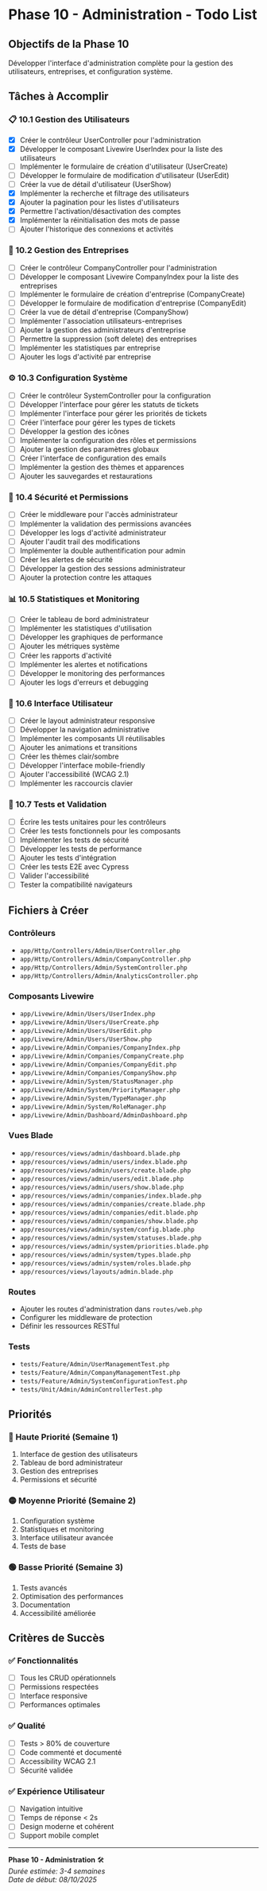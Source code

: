 # Phase 10 - Administration - Todo List

## Objectifs de la Phase 10

Développer l'interface d'administration complète pour la gestion des utilisateurs, entreprises, et configuration système.

## Tâches à Accomplir

### 📋 10.1 Gestion des Utilisateurs
- [x] Créer le contrôleur UserController pour l'administration
- [x] Développer le composant Livewire UserIndex pour la liste des utilisateurs
- [ ] Implémenter le formulaire de création d'utilisateur (UserCreate)
- [ ] Développer le formulaire de modification d'utilisateur (UserEdit)
- [ ] Créer la vue de détail d'utilisateur (UserShow)
- [x] Implémenter la recherche et filtrage des utilisateurs
- [x] Ajouter la pagination pour les listes d'utilisateurs
- [x] Permettre l'activation/désactivation des comptes
- [x] Implémenter la réinitialisation des mots de passe
- [ ] Ajouter l'historique des connexions et activités

### 🏢 10.2 Gestion des Entreprises
- [ ] Créer le contrôleur CompanyController pour l'administration
- [ ] Développer le composant Livewire CompanyIndex pour la liste des entreprises
- [ ] Implémenter le formulaire de création d'entreprise (CompanyCreate)
- [ ] Développer le formulaire de modification d'entreprise (CompanyEdit)
- [ ] Créer la vue de détail d'entreprise (CompanyShow)
- [ ] Implémenter l'association utilisateurs-entreprises
- [ ] Ajouter la gestion des administrateurs d'entreprise
- [ ] Permettre la suppression (soft delete) des entreprises
- [ ] Implémenter les statistiques par entreprise
- [ ] Ajouter les logs d'activité par entreprise

### ⚙️ 10.3 Configuration Système
- [ ] Créer le contrôleur SystemController pour la configuration
- [ ] Développer l'interface pour gérer les statuts de tickets
- [ ] Implémenter l'interface pour gérer les priorités de tickets
- [ ] Créer l'interface pour gérer les types de tickets
- [ ] Développer la gestion des icônes
- [ ] Implémenter la configuration des rôles et permissions
- [ ] Ajouter la gestion des paramètres globaux
- [ ] Créer l'interface de configuration des emails
- [ ] Implémenter la gestion des thèmes et apparences
- [ ] Ajouter les sauvegardes et restaurations

### 🔐 10.4 Sécurité et Permissions
- [ ] Créer le middleware pour l'accès administrateur
- [ ] Implémenter la validation des permissions avancées
- [ ] Développer les logs d'activité administrateur
- [ ] Ajouter l'audit trail des modifications
- [ ] Implémenter la double authentification pour admin
- [ ] Créer les alertes de sécurité
- [ ] Développer la gestion des sessions administrateur
- [ ] Ajouter la protection contre les attaques

### 📊 10.5 Statistiques et Monitoring
- [ ] Créer le tableau de bord administrateur
- [ ] Implémenter les statistiques d'utilisation
- [ ] Développer les graphiques de performance
- [ ] Ajouter les métriques système
- [ ] Créer les rapports d'activité
- [ ] Implémenter les alertes et notifications
- [ ] Développer le monitoring des performances
- [ ] Ajouter les logs d'erreurs et debugging

### 🎨 10.6 Interface Utilisateur
- [ ] Créer le layout administrateur responsive
- [ ] Développer la navigation administrative
- [ ] Implémenter les composants UI réutilisables
- [ ] Ajouter les animations et transitions
- [ ] Créer les thèmes clair/sombre
- [ ] Développer l'interface mobile-friendly
- [ ] Ajouter l'accessibilité (WCAG 2.1)
- [ ] Implémenter les raccourcis clavier

### 🧪 10.7 Tests et Validation
- [ ] Écrire les tests unitaires pour les contrôleurs
- [ ] Créer les tests fonctionnels pour les composants
- [ ] Implémenter les tests de sécurité
- [ ] Développer les tests de performance
- [ ] Ajouter les tests d'intégration
- [ ] Créer les tests E2E avec Cypress
- [ ] Valider l'accessibilité
- [ ] Tester la compatibilité navigateurs

## Fichiers à Créer

### Contrôleurs
- `app/Http/Controllers/Admin/UserController.php`
- `app/Http/Controllers/Admin/CompanyController.php`
- `app/Http/Controllers/Admin/SystemController.php`
- `app/Http/Controllers/Admin/AnalyticsController.php`

### Composants Livewire
- `app/Livewire/Admin/Users/UserIndex.php`
- `app/Livewire/Admin/Users/UserCreate.php`
- `app/Livewire/Admin/Users/UserEdit.php`
- `app/Livewire/Admin/Users/UserShow.php`
- `app/Livewire/Admin/Companies/CompanyIndex.php`
- `app/Livewire/Admin/Companies/CompanyCreate.php`
- `app/Livewire/Admin/Companies/CompanyEdit.php`
- `app/Livewire/Admin/Companies/CompanyShow.php`
- `app/Livewire/Admin/System/StatusManager.php`
- `app/Livewire/Admin/System/PriorityManager.php`
- `app/Livewire/Admin/System/TypeManager.php`
- `app/Livewire/Admin/System/RoleManager.php`
- `app/Livewire/Admin/Dashboard/AdminDashboard.php`

### Vues Blade
- `app/resources/views/admin/dashboard.blade.php`
- `app/resources/views/admin/users/index.blade.php`
- `app/resources/views/admin/users/create.blade.php`
- `app/resources/views/admin/users/edit.blade.php`
- `app/resources/views/admin/users/show.blade.php`
- `app/resources/views/admin/companies/index.blade.php`
- `app/resources/views/admin/companies/create.blade.php`
- `app/resources/views/admin/companies/edit.blade.php`
- `app/resources/views/admin/companies/show.blade.php`
- `app/resources/views/admin/system/config.blade.php`
- `app/resources/views/admin/system/statuses.blade.php`
- `app/resources/views/admin/system/priorities.blade.php`
- `app/resources/views/admin/system/types.blade.php`
- `app/resources/views/admin/system/roles.blade.php`
- `app/resources/views/layouts/admin.blade.php`

### Routes
- Ajouter les routes d'administration dans `routes/web.php`
- Configurer les middleware de protection
- Définir les ressources RESTful

### Tests
- `tests/Feature/Admin/UserManagementTest.php`
- `tests/Feature/Admin/CompanyManagementTest.php`
- `tests/Feature/Admin/SystemConfigurationTest.php`
- `tests/Unit/Admin/AdminControllerTest.php`

## Priorités

### 🔴 Haute Priorité (Semaine 1)
1. Interface de gestion des utilisateurs
2. Tableau de bord administrateur
3. Gestion des entreprises
4. Permissions et sécurité

### 🟡 Moyenne Priorité (Semaine 2)
1. Configuration système
2. Statistiques et monitoring
3. Interface utilisateur avancée
4. Tests de base

### 🟢 Basse Priorité (Semaine 3)
1. Tests avancés
2. Optimisation des performances
3. Documentation
4. Accessibilité améliorée

## Critères de Succès

### ✅ Fonctionnalités
- [ ] Tous les CRUD opérationnels
- [ ] Permissions respectées
- [ ] Interface responsive
- [ ] Performances optimales

### ✅ Qualité
- [ ] Tests > 80% de couverture
- [ ] Code commenté et documenté
- [ ] Accessibility WCAG 2.1
- [ ] Sécurité validée

### ✅ Expérience Utilisateur
- [ ] Navigation intuitive
- [ ] Temps de réponse < 2s
- [ ] Design moderne et cohérent
- [ ] Support mobile complet

---

**Phase 10 - Administration** 🛠️  
*Durée estimée: 3-4 semaines*  
*Date de début: 08/10/2025*
